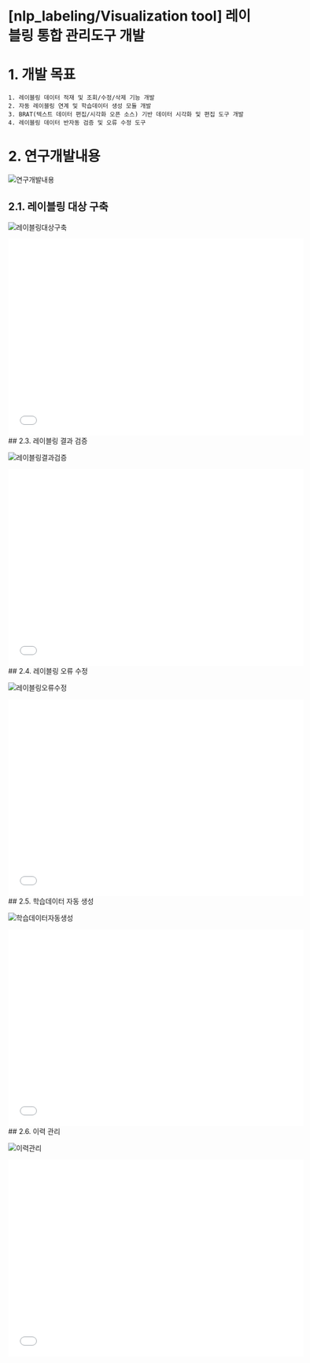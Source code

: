 [nlp_labeling/Visualization tool] 레이블링 통합 관리도구 개발
======================
 # 1. 개발 목표

	1. 레이블링 데이터 적재 및 조회/수정/삭제 기능 개발
	2. 자동 레이블링 연계 및 학습데이터 생성 모듈 개발
	3. BRAT(텍스트 데이터 편집/시각화 오픈 소스) 기반 데이터 시각화 및 편집 도구 개발
	4. 레이블링 데이터 반자동 검증 및 오류 수정 도구

# 2. 연구개발내용

![연구개발내용](./images/manage.jpg)

## 2.1. 레이블링 대상 구축

![레이블링대상구축](./images/manage1.jpg)
<iframe width="600" height="400" src="./images/시연01.mp4" frameborder="0" allowfullscreen></iframe>
## 2.3. 레이블링 결과 검증

![레이블링결과검증](./images/manage3.jpg)
<iframe width="600" height="400" src="./images/시연03.mp4" frameborder="0" allowfullscreen></iframe>
## 2.4. 레이블링 오류 수정

![레이블링오류수정](./images/manage4.jpg)
<iframe width="600" height="400" src="./images/시연04.mp4" frameborder="0" allowfullscreen></iframe>
## 2.5. 학습데이터 자동 생성

![학습데이터자동생성](./images/manage5.jpg)
<iframe width="600" height="400" src="./images/시연05.mp4" frameborder="0" allowfullscreen></iframe>
## 2.6. 이력 관리

![이력관리](./images/manage6.jpg)
<iframe width="600" height="400" src="./images/시연06.mp4" frameborder="0" allowfullscreen></iframe>
